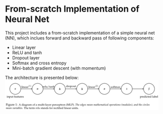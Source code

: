 # From-scratch Implementation of Neural Net
 
This project includes a from-scratch implementation of a simple neural net (NN), which inclues forward and backward pass of following components:
 - Linear layer
 - ReLU and tanh 
 - Dropout layer
 - Softmax and cross entropy
 - Mini-batch gradient descent (with momentum)

The architecture is presented below:
![image](img/architecture.png)